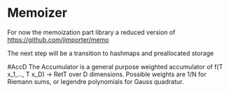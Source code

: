 # Memoizer

For now the memoization part library a reduced version of https://github.com/jimporter/memo

The next step will be a transition to hashmaps and preallocated storage

#AccD
The Accumulator is a general purpose weighted accumulator of f(T x_1,..., T x_D) -> RetT over D dimensions. Possible weights are 1/N for Riemann sums, or legendre polynomials for Gauss quadratur.
